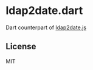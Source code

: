 # ldap2date.dart

Dart counterpart of [ldap2date.js](https://github.com/rsolomo/ldap2date.js)

## License

MIT